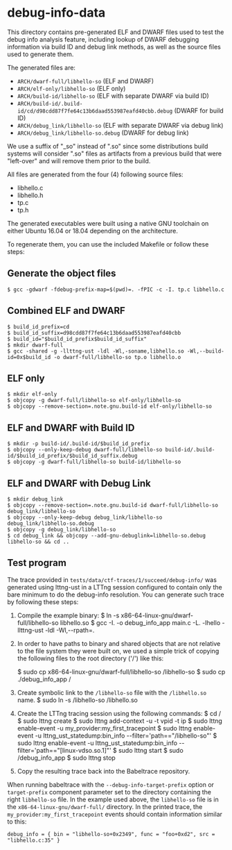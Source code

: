 debug-info-data
==============

This directory contains pre-generated ELF and DWARF files used to test
the debug info analysis feature, including lookup of DWARF debugging
information via build ID and debug link methods, as well as the source
files used to generate them.

The generated files are:

* `ARCH/dwarf-full/libhello-so` (ELF and DWARF)
* `ARCH/elf-only/libhello-so` (ELF only)
* `ARCH/build-id/libhello-so` (ELF with separate DWARF via build ID)
* `ARCH/build-id/.build-id/cd/d98cdd87f7fe64c13b6daad553987eafd40cbb.debug` (DWARF for build ID)
* `ARCH/debug_link/libhello-so` (ELF with separate DWARF via debug link)
* `ARCH/debug_link/libhello-so.debug` (DWARF for debug link)

We use a suffix of "_so" instead of ".so" since some distributions
build systems will consider ".so" files as artifacts from a previous
build that were "left-over" and will remove them prior to the build.

All files are generated from the four (4) following source files:

* libhello.c
* libhello.h
* tp.c
* tp.h

The generated executables were built using a native GNU toolchain on either
Ubuntu 16.04 or 18.04 depending on the architecture.

To regenerate them, you can use the included Makefile or follow these steps:

## Generate the object files

    $ gcc -gdwarf -fdebug-prefix-map=$(pwd)=. -fPIC -c -I. tp.c libhello.c

## Combined ELF and DWARF

    $ build_id_prefix=cd
    $ build_id_suffix=d98cdd87f7fe64c13b6daad553987eafd40cbb
    $ build_id="$build_id_prefix$build_id_suffix"
    $ mkdir dwarf-full
    $ gcc -shared -g -llttng-ust -ldl -Wl,-soname,libhello.so -Wl,--build-id=0x$build_id -o dwarf-full/libhello-so tp.o libhello.o

## ELF only

    $ mkdir elf-only
    $ objcopy -g dwarf-full/libhello-so elf-only/libhello-so
    $ objcopy --remove-section=.note.gnu.build-id elf-only/libhello-so

## ELF and DWARF with Build ID

    $ mkdir -p build-id/.build-id/$build_id_prefix
    $ objcopy --only-keep-debug dwarf-full/libhello-so build-id/.build-id/$build_id_prefix/$build_id_suffix.debug
    $ objcopy -g dwarf-full/libhello-so build-id/libhello-so

##  ELF and DWARF with Debug Link

    $ mkdir debug_link
    $ objcopy --remove-section=.note.gnu.build-id dwarf-full/libhello-so debug_link/libhello-so
    $ objcopy --only-keep-debug debug_link/libhello-so debug_link/libhello-so.debug
    $ objcopy -g debug_link/libhello-so
    $ cd debug_link && objcopy --add-gnu-debuglink=libhello-so.debug libhello-so && cd ..


Test program
------------
The trace provided in `tests/data/ctf-traces/1/succeed/debug-info/` was
generated using lttng-ust in a LTTng session configured to contain only the
bare minimum to do the debug-info resolution. You can generate such trace by
following these steps:

1. Compile the example binary:
    $ ln -s x86-64-linux-gnu/dwarf-full/libhello-so libhello.so
    $ gcc -I. -o debug_info_app main.c -L. -lhello -llttng-ust -ldl -Wl,--rpath=.

2. In order to have paths to binary and shared objects that are not relative
   to the file system they were built on, we used a simple trick of copying
   the following files to the root directory ('/') like this:

    $ sudo cp x86-64-linux-gnu/dwarf-full/libhello-so /libhello-so
    $ sudo cp ./debug_info_app /

3. Create symbolic link to the `/libhello-so` file with the `/libhello.so` name.
    $ sudo ln -s /libhello-so /libhello.so

4. Create the LTTng tracing session using the following commands:
    $ cd /
    $ sudo lttng create
    $ sudo lttng add-context -u -t vpid -t ip
    $ sudo lttng enable-event -u my_provider:my_first_tracepoint
    $ sudo lttng enable-event -u lttng_ust_statedump:bin_info --filter='path=="/libhello-so"'
    $ sudo lttng enable-event -u lttng_ust_statedump:bin_info --filter='path=="[linux-vdso.so.1]"'
    $ sudo lttng start
    $ sudo /debug_info_app
    $ sudo lttng stop

5. Copy the resulting trace back into the Babeltrace repository.

When running babeltrace with the `--debug-info-target-prefix` option or
`target-prefix` component parameter set to the directory containing the right
`libhello-so` file. In the example used above, the `libhello-so` file is in the
`x86-64-linux-gnu/dwarf-full/` directory.
In the printed trace, the `my_provider:my_first_tracepoint` events should
contain information similar to this:

    debug_info = { bin = "libhello-so+0x2349", func = "foo+0xd2", src = "libhello.c:35" }
